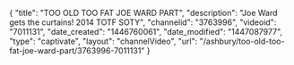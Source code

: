 {
    "title": "TOO OLD TOO FAT JOE WARD PART",
    "description": "Joe Ward gets the curtains! 2014 TOTF SOTY",
    "channelid": "3763996",
    "videoid": "7011131",
    "date_created": "1446760061",
    "date_modified": "1447087977",
    "type": "captivate",
    "layout": "channelVideo",
    "url": "\/ashbury\/too-old-too-fat-joe-ward-part\/3763996-7011131"
}